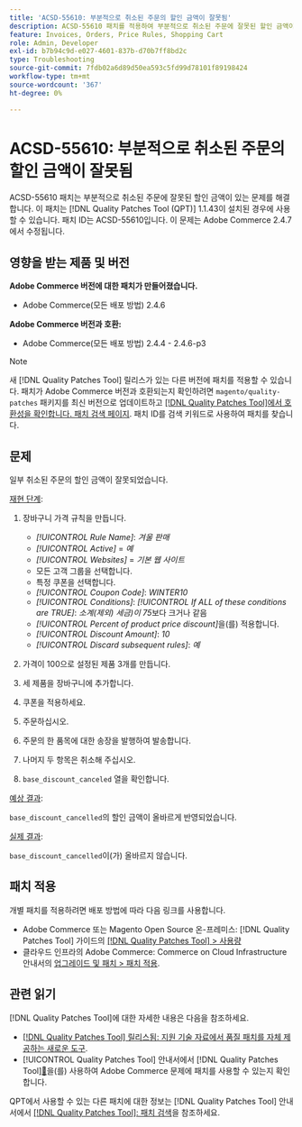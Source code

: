 ```yaml
---
title: 'ACSD-55610: 부분적으로 취소된 주문의 할인 금액이 잘못됨'
description: ACSD-55610 패치를 적용하여 부분적으로 취소된 주문에 잘못된 할인 금액이 있는 Adobe Commerce 문제를 해결합니다.
feature: Invoices, Orders, Price Rules, Shopping Cart
role: Admin, Developer
exl-id: b7b94c9d-e027-4601-837b-d70b7ff8bd2c
type: Troubleshooting
source-git-commit: 7fdb02a6d89d50ea593c5fd99d78101f89198424
workflow-type: tm+mt
source-wordcount: '367'
ht-degree: 0%

---
```


# ACSD-55610: 부분적으로 취소된 주문의 할인 금액이 잘못됨

ACSD-55610 패치는 부분적으로 취소된 주문에 잘못된 할인 금액이 있는 문제를 해결합니다. 이 패치는 [!DNL Quality Patches Tool (QPT)] 1.1.43이 설치된 경우에 사용할 수 있습니다. 패치 ID는 ACSD-55610입니다. 이 문제는 Adobe Commerce 2.4.7에서 수정됩니다.

## 영향을 받는 제품 및 버전

**Adobe Commerce 버전에 대한 패치가 만들어졌습니다.**

* Adobe Commerce(모든 배포 방법) 2.4.6

**Adobe Commerce 버전과 호환:**

* Adobe Commerce(모든 배포 방법) 2.4.4 - 2.4.6-p3

>[!NOTE]
>
>새 [!DNL Quality Patches Tool] 릴리스가 있는 다른 버전에 패치를 적용할 수 있습니다. 패치가 Adobe Commerce 버전과 호환되는지 확인하려면 `magento/quality-patches` 패키지를 최신 버전으로 업데이트하고 [[!DNL Quality Patches Tool]에서 호환성을 확인합니다. 패치 검색 페이지](https://experienceleague.adobe.com/tools/commerce-quality-patches/index.html?lang=ko). 패치 ID를 검색 키워드로 사용하여 패치를 찾습니다.

## 문제

일부 취소된 주문의 할인 금액이 잘못되었습니다.

<u>재현 단계</u>:

1. 장바구니 가격 규칙을 만듭니다.

   * *[!UICONTROL Rule Name]*: *겨울 판매*
   * *[!UICONTROL Active]* = *예*
   * *[!UICONTROL Websites]* = *기본 웹 사이트*
   * 모든 고객 그룹을 선택합니다.
   * 특정 쿠폰을 선택합니다.
   * *[!UICONTROL Coupon Code]*: *WINTER10*
   * *[!UICONTROL Conditions]*: *[!UICONTROL If ALL of these conditions are TRUE]*: *소계(제외) 세금)이 75*&#x200B;보다 크거나 같음
   * *[!UICONTROL Percent of product price discount]*&#x200B;을(를) 적용합니다.
   * *[!UICONTROL Discount Amount]*: *10*
   * *[!UICONTROL Discard subsequent rules]*: *예*

1. 가격이 100으로 설정된 제품 3개를 만듭니다.
1. 세 제품을 장바구니에 추가합니다.
1. 쿠폰을 적용하세요.
1. 주문하십시오.
1. 주문의 한 품목에 대한 송장을 발행하여 발송합니다.
1. 나머지 두 항목은 취소해 주십시오.
1. `base_discount_canceled` 열을 확인합니다.

<u>예상 결과</u>:

`base_discount_cancelled`의 할인 금액이 올바르게 반영되었습니다.

<u>실제 결과</u>:

`base_discount_cancelled`이(가) 올바르지 않습니다.

## 패치 적용

개별 패치를 적용하려면 배포 방법에 따라 다음 링크를 사용합니다.

* Adobe Commerce 또는 Magento Open Source 온-프레미스: [!DNL Quality Patches Tool] 가이드의 [[!DNL Quality Patches Tool] > 사용량](/help/tools/quality-patches-tool/usage.md)
* 클라우드 인프라의 Adobe Commerce: Commerce on Cloud Infrastructure 안내서의 [업그레이드 및 패치 > 패치 적용](https://experienceleague.adobe.com/docs/commerce-cloud-service/user-guide/develop/upgrade/apply-patches.html?lang=ko).

## 관련 읽기

[!DNL Quality Patches Tool]에 대한 자세한 내용은 다음을 참조하세요.

* [[!DNL Quality Patches Tool] 릴리스됨: 지원 기술 자료에서 품질 패치를 자체 제공하는 새로운 도구](https://experienceleague.adobe.com/ko/docs/commerce-operations/tools/quality-patches-tool/quality-patches-tool-to-self-serve-quality-patches).
* [!UICONTROL Quality Patches Tool] 안내서에서  [!DNL Quality Patches Tool][&#128279;](/help/tools/quality-patches-tool/patches-available-in-qpt/check-patch-for-magento-issue-with-magento-quality-patches.md)을(를) 사용하여 Adobe Commerce 문제에 패치를 사용할 수 있는지 확인합니다.


QPT에서 사용할 수 있는 다른 패치에 대한 정보는 [!DNL Quality Patches Tool] 안내서에서 [[!DNL Quality Patches Tool]: 패치 검색](https://experienceleague.adobe.com/tools/commerce-quality-patches/index.html?lang=ko)을 참조하세요.
